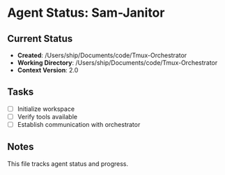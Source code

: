 # Agent Status: Sam-Janitor

## Current Status
- **Created**: /Users/ship/Documents/code/Tmux-Orchestrator
- **Working Directory**: /Users/ship/Documents/code/Tmux-Orchestrator
- **Context Version**: 2.0

## Tasks
- [ ] Initialize workspace
- [ ] Verify tools available
- [ ] Establish communication with orchestrator

## Notes
This file tracks agent status and progress.
